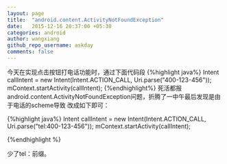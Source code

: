 ```yaml
---
layout: page
title:  "android.content.ActivityNotFoundException"
date:   2015-12-16 20:37:00 +05:30
categories: android
author: wangxiang
github_repo_username: askday
comments: false
---
```


今天在实现点击按钮打电话功能时，通过下面代码段
{%highlight  java%}
  Intent callIntent = new Intent(Intent.ACTION_CALL, Uri.parse("400-123-456"));
  mContext.startActivity(callIntent);
{%endhighlight%}
死活都报android.content.ActivityNotFoundException问题，折腾了一中午最后发现是由于电话的scheme导致
改成如下即可：

{%highlight  java%}
  Intent callIntent = new Intent(Intent.ACTION_CALL, Uri.parse("tel:400-123-456"));
  mContext.startActivity(callIntent);

{%endhighlight %}

少了tel：前缀。
